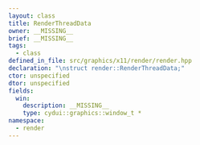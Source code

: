 ```yaml
---
layout: class
title: RenderThreadData
owner: __MISSING__
brief: __MISSING__
tags:
  - class
defined_in_file: src/graphics/x11/render/render.hpp
declaration: "\nstruct render::RenderThreadData;"
ctor: unspecified
dtor: unspecified
fields:
  win:
    description: __MISSING__
    type: cydui::graphics::window_t *
namespace:
  - render
---
```

